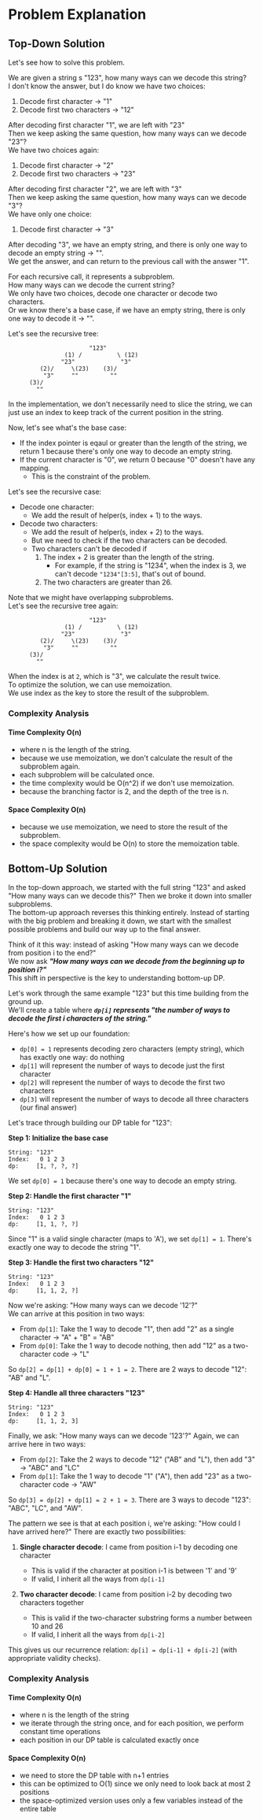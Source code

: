 # Problem Explanation

## Top-Down Solution

Let's see how to solve this problem.<br>

We are given a string s "123", how many ways can we decode this string?<br>
I don't know the answer, but I do know we have two choices:<br>
1. Decode first character -> "1"
2. Decode first two characters -> "12"

After decoding first character "1", we are left with "23"<br>
Then we keep asking the same question, how many ways can we decode "23"?<br>
We have two choices again:
1. Decode first character -> "2"
2. Decode first two characters -> "23"

After decoding first character "2", we are left with "3"<br>
Then we keep asking the same question, how many ways can we decode "3"?<br>
We have only one choice:
1. Decode first character -> "3"

After decoding "3", we have an empty string, and there is only one way to decode an empty string -> "".<br>
We get the answer, and can return to the previous call with the answer "1".<br>

For each recursive call, it represents a subproblem.<br>
How many ways can we decode the current string?<br>
We only have two choices, decode one character or decode two characters.<br>
Or we know there's a base case, if we have an empty string, there is only one way to decode it -> "".<br>

Let's see the recursive tree:
```
                       "123"
                (1) /          \ (12)
               "23"             "3"
         (2)/     \(23)    (3)/
          "3"     ""         ""
      (3)/
        ""
```
In the implementation, we don't necessarily need to slice the string, we can just use an index to keep track of the current position in the string.

Now, let's see what's the base case:<br>
- If the index pointer is eqaul or greater than the length of the string, we return 1 because there's only one way to decode an empty string.
- If the current character is "0", we return 0 because "0" doesn't have any mapping.
  - This is the constraint of the problem.

Let's see the recursive case:<br>
- Decode one character:
  - We add the result of helper(s, index + 1) to the ways.
- Decode two characters:
  - We add the result of helper(s, index + 2) to the ways.
  - But we need to check if the two characters can be decoded.
  - Two characters can't be decoded if
    1. The index + 2 is greater than the length of the string.
       - For example, if the string is "1234", when the index is 3, we can't decode `"1234"[3:5]`, that's out of bound.
    2. The two characters are greater than 26.


Note that we might have overlapping subproblems.<br>
Let's see the recursive tree again:
```
                       "123"
                (1) /          \ (12)
               "23"             "3"
         (2)/     \(23)    (3)/
          "3"     ""         ""
      (3)/
        ""
```
When the index is at `2`, which is "3", we calculate the result twice.<br>
To optimize the solution, we can use memoization.<br>
We use index as the key to store the result of the subproblem.

### Complexity Analysis
#### Time Complexity O(n)
- where n is the length of the string.
- because we use memoization, we don't calculate the result of the subproblem again.
- each subproblem will be calculated once.
- the time complexity would be O(n^2) if we don't use memoization.
- because the branching factor is 2, and the depth of the tree is n.

#### Space Complexity O(n)
- because we use memoization, we need to store the result of the subproblem.
- the space complexity would be O(n) to store the memoization table.


## Bottom-Up Solution

In the top-down approach, we started with the full string "123" and asked "How many ways can we decode this?" Then we broke it down into smaller subproblems.<br>
The bottom-up approach reverses this thinking entirely. Instead of starting with the big problem and breaking it down, we start with the smallest possible problems and build our way up to the final answer.

Think of it this way: instead of asking "How many ways can we decode from position i to the end?"<br>
We now ask ***"How many ways can we decode from the beginning up to position i?"***<br>
This shift in perspective is the key to understanding bottom-up DP.

Let's work through the same example "123" but this time building from the ground up.<br>
We'll create a table where ***`dp[i]` represents "the number of ways to decode the first i characters of the string."***

Here's how we set up our foundation:
- `dp[0] = 1` represents decoding zero characters (empty string), which has exactly one way: do nothing
- `dp[1]` will represent the number of ways to decode just the first character
- `dp[2]` will represent the number of ways to decode the first two characters
- `dp[3]` will represent the number of ways to decode all three characters (our final answer)


Let's trace through building our DP table for "123":

**Step 1: Initialize the base case**
```
String: "123"
Index:   0 1 2 3
dp:     [1, ?, ?, ?]
```
We set `dp[0] = 1` because there's one way to decode an empty string.

**Step 2: Handle the first character "1"**
```
String: "123"
Index:   0 1 2 3
dp:     [1, 1, ?, ?]
```
Since "1" is a valid single character (maps to 'A'), we set `dp[1] = 1`. There's exactly one way to decode the string "1".

**Step 3: Handle the first two characters "12"**
```
String: "123"
Index:   0 1 2 3
dp:     [1, 1, 2, ?]
```
Now we're asking: "How many ways can we decode '12'?"<br>
We can arrive at this position in two ways:<br>
- From `dp[1]`: Take the 1 way to decode "1", then add "2" as a single character → "A" + "B" = "AB"
- From `dp[0]`: Take the 1 way to decode nothing, then add "12" as a two-character code → "L"

So `dp[2] = dp[1] + dp[0] = 1 + 1 = 2`. There are 2 ways to decode "12": "AB" and "L".

**Step 4: Handle all three characters "123"**
```
String: "123"
Index:   0 1 2 3
dp:     [1, 1, 2, 3]
```
Finally, we ask: "How many ways can we decode '123'?" Again, we can arrive here in two ways:
- From `dp[2]`: Take the 2 ways to decode "12" ("AB" and "L"), then add "3" → "ABC" and "LC"
- From `dp[1]`: Take the 1 way to decode "1" ("A"), then add "23" as a two-character code → "AW"

So `dp[3] = dp[2] + dp[1] = 2 + 1 = 3`. There are 3 ways to decode "123": "ABC", "LC", and "AW".


The pattern we see is that at each position i, we're asking: "How could I have arrived here?" There are exactly two possibilities:

1. **Single character decode**: I came from position i-1 by decoding one character
   - This is valid if the character at position i-1 is between '1' and '9'
   - If valid, I inherit all the ways from `dp[i-1]`

2. **Two character decode**: I came from position i-2 by decoding two characters together
   - This is valid if the two-character substring forms a number between 10 and 26
   - If valid, I inherit all the ways from `dp[i-2]`

This gives us our recurrence relation: `dp[i] = dp[i-1] + dp[i-2]` (with appropriate validity checks).

### Complexity Analysis
#### Time Complexity O(n)
- where n is the length of the string
- we iterate through the string once, and for each position, we perform constant time operations
- each position in our DP table is calculated exactly once

#### Space Complexity O(n)
- we need to store the DP table with n+1 entries
- this can be optimized to O(1) since we only need to look back at most 2 positions
- the space-optimized version uses only a few variables instead of the entire table